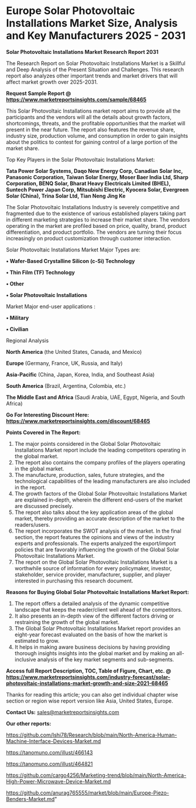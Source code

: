 # Europe Solar Photovoltaic Installations Market Size, Analysis and Key Manufacturers 2025 - 2031

<strong>Solar Photovoltaic Installations Market Research Report 2031</strong>

The Research Report on Solar Photovoltaic Installations Market is a Skillful and Deep Analysis of the Present Situation and Challenges. This research report also analyzes other important trends and market drivers that will affect market growth over 2025-2031.

<strong>Request Sample Report @ <a href=https://www.marketreportsinsights.com/sample/68465>https://www.marketreportsinsights.com/sample/68465</a></strong>

This Solar Photovoltaic Installations market report aims to provide all the participants and the vendors will all the details about growth factors, shortcomings, threats, and the profitable opportunities that the market will present in the near future. The report also features the revenue share, industry size, production volume, and consumption in order to gain insights about the politics to contest for gaining control of a large portion of the market share.

Top Key Players in the Solar Photovoltaic Installations Market:

<strong>Tata Power Solar Systems, Daqo New Energy Corp, Canadian Solar Inc, Panasonic Corporation, Taiwan Solar Energy, Moser Baer India Ltd, Sharp Corporation, BENQ Solar, Bharat Heavy Electricals Limited (BHEL), Suntech Power Japan Corp, Mitsubishi Electric, Kyocera Solar, Evergreen Solar (China), Trina Solar Ltd, Tian Neng Jing Ke</strong>

The Solar Photovoltaic Installations Industry is severely competitive and fragmented due to the existence of various established players taking part in different marketing strategies to increase their market share. The vendors operating in the market are profiled based on price, quality, brand, product differentiation, and product portfolio. The vendors are turning their focus increasingly on product customization through customer interaction.

Solar Photovoltaic Installations Market Major Types are:

<strong>• Wafer-Based Crystalline Silicon (c-Si) Technology

• Thin Film (TF) Technology

• Other

• Solar Photovoltaic Installations</strong>

Market Major end-user applications :

<strong>• Military

• Civilian</strong>

Regional Analysis

</u><strong><b>North America</b></strong> (the United States, Canada, and Mexico)

<strong><b>Europe </b></strong>(Germany, France, UK, Russia, and Italy)

<strong><b>Asia-Pacific</b></strong> (China, Japan, Korea, India, and Southeast Asia)

<strong><b>South America</b></strong> (Brazil, Argentina, Colombia, etc.)

<strong><b>The Middle East and Africa</b></strong> (Saudi Arabia, UAE, Egypt, Nigeria, and South Africa)

<strong>Go For Interesting Discount Here: <a href=https://www.marketreportsinsights.com/discount/68465>https://www.marketreportsinsights.com/discount/68465</a></strong>

<strong>Points Covered in The Report:</strong>
<ol>
  <li>The major points considered in the Global Solar Photovoltaic Installations Market report include the leading competitors operating in the global market.</li>
  <li>The report also contains the company profiles of the players operating in the global market.</li>
  <li>The manufacture, production, sales, future strategies, and the technological capabilities of the leading manufacturers are also included in the report.</li>
  <li>The growth factors of the Global Solar Photovoltaic Installations Market are explained in-depth, wherein the different end-users of the market are discussed precisely.</li>
  <li>The report also talks about the key application areas of the global market, thereby providing an accurate description of the market to the readers/users.</li>
  <li>The report incorporates the SWOT analysis of the market. In the final section, the report features the opinions and views of the industry experts and professionals. The experts analyzed the export/import policies that are favorably influencing the growth of the Global Solar Photovoltaic Installations Market.</li>
  <li>The report on the Global Solar Photovoltaic Installations Market is a worthwhile source of information for every policymaker, investor, stakeholder, service provider, manufacturer, supplier, and player interested in purchasing this research document.</li>
</ol>
<strong>Reasons for Buying Global Solar Photovoltaic Installations Market Report:</strong>

<ol>
  <li>The report offers a detailed analysis of the dynamic competitive landscape that keeps the reader/client well ahead of the competitors.</li>
  <li>It also presents an in-depth view of the different factors driving or restraining the growth of the global market.</li>
  <li>The Global Solar Photovoltaic Installations Market report provides an eight-year forecast evaluated on the basis of how the market is estimated to grow.</li>
  <li>It helps in making aware business decisions by having providing thorough insights insights into the global market and by making an all-inclusive analysis of the key market segments and sub-segments.</li>
</ol>
<strong>Access full Report Description, TOC, Table of Figure, Chart, etc. @ <a href=https://www.marketreportsinsights.com/industry-forecast/solar-photovoltaic-installations-market-growth-and-size-2021-68465>https://www.marketreportsinsights.com/industry-forecast/solar-photovoltaic-installations-market-growth-and-size-2021-68465</a></strong>


Thanks for reading this article; you can also get individual chapter wise section or region wise report version like Asia, United States, Europe.

<strong>Contact Us:</strong>
sales@marketreportsinsights.com

<strong>Our other reports:</strong>

<a href=https://github.com/Ishi78/Research/blob/main/North-America-Human-Machine-Interface-Devices-Market.md>https://github.com/Ishi78/Research/blob/main/North-America-Human-Machine-Interface-Devices-Market.md</a>

<a href=https://tanomuno.com/illust/466143>https://tanomuno.com/illust/466143</a>

<a href=https://tanomuno.com/illust/464821>https://tanomuno.com/illust/464821</a>

<a href=https://github.com/cargo4256/Marketing-trend/blob/main/North-America-High-Power-Microwave-Device-Market.md>https://github.com/cargo4256/Marketing-trend/blob/main/North-America-High-Power-Microwave-Device-Market.md</a>

<a href=https://github.com/anurag765555/market/blob/main/Europe-Piezo-Benders-Market.md>https://github.com/anurag765555/market/blob/main/Europe-Piezo-Benders-Market.md</a>"
